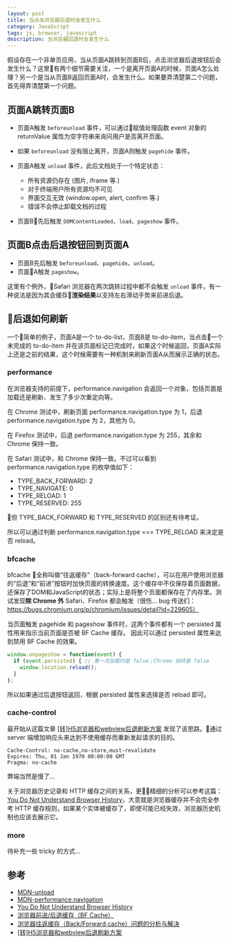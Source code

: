 ```yaml
---
layout: post
title: 当点击浏览器后退时会发生什么
category: JavaScript
tags: js, browser, javascript
description: 当浏览器回退时会发生什么
---
```


假设存在一个非单页应用，当从页面A跳转到页面B后，点击浏览器后退按钮后会发生什么？这里有两个细节需要关注，一个是离开页面A的时候，页面A怎么处理？另一个是当从页面B返回页面A时，会发生什么。如果要弄清楚第二个问题，首先得弄清楚第一个问题。

## 页面A跳转页面B

- 页面A触发 `beforeunload` 事件，可以通过赋值处理函数 event 对象的 returnValue 属性为空字符串来询问用户是否离开页面。
- 如果 `beforeunload` 没有阻止离开，页面A则触发 `pagehide` 事件。
- 页面A触发 `unload` 事件，此后文档处于一个特定状态：

  - 所有资源仍存在 (图片, iframe 等.)
  - 对于终端用户所有资源均不可见
  - 界面交互无效 (window.open, alert, confirm 等.)
  - 错误不会停止卸载文档的过程

- 页面B先后触发 `DOMContentLoaded`、`load`、`pageshow` 事件。

## 页面B点击后退按钮回到页面A

- 页面B先后触发 `beforeunload`、`pagehide`、`unload`。
- 页面A触发 `pageshow`。

这里有个例外，Safari 浏览器在两次跳转过程中都不会触发 `unload` 事件，有一种说法是因为其会缓存**渲染结果**以支持左右滑动手势来前进后退。

## 后退如何刷新

一个简单的例子，页面A是一个 to-do-list，页面B是 to-do-item，当点击一个未完成的 to-do-item 并在该页面标记已完成时，如果这个时候返回，页面A实际上还是之前的结果，这个时候需要有一种机制来刷新页面A从而展示正确的状态。

### performance

在浏览器支持的前提下，performance.navigation 会返回一个对象，包括页面是加载还是刷新、发生了多少次重定向等。

在 Chrome 测试中，刷新页面 performance.navigation.type 为 1，后退 performance.navigation.type 为 2，其他为 0。

在 Firefox 测试中，后退 performance.navigation.type 为 255，其余和 Chrome 保持一致。

在 Safari 测试中，和 Chrome 保持一致。不过可以看到 performance.navigation.type 的枚举值如下：

- TYPE_BACK_FORWARD: 2
- TYPE_NAVIGATE: 0
- TYPE_RELOAD: 1
- TYPE_RESERVED: 255

但 TYPE_BACK_FORWARD 和 TYPE_RESERVED 的区别还有待考证。

所以可以通过判断 performance.navigation.type === TYPE_RELOAD 来决定是否 reload。

### bfcache

bfcache 全称叫做“往返缓存”（back-forward cache），可以在用户使用浏览器的“后退”和“前进”按钮时加快页面的转换速度。这个缓存中不仅保存着页面数据，还保存了DOM和JavaScript的状态；实际上是将整个页面都保存在了内存里。测试发现**除 Chrome 外** Safari、Firefox 都会触发（很伤... bug 传送们：https://bugs.chromium.org/p/chromium/issues/detail?id=229605）

当页面触发 pagehide 和 pageshow 事件时，这两个事件都有一个 persisted 属性用来指示当前页面是否被 BF Cache 缓存。 因此可以通过 persisted 属性来达到禁用 BF Cache 的效果。

```javascript
window.onpageshow = function(event) {
  if (event.persisted) { // 第一次加载时是 false；Chrome 始终是 false
    window.location.reload();
  }
};
```

所以如果通过后退按钮返回，根据 persisted 属性来选择是否 reload 即可。

### cache-control

最开始从这篇文章 [[转]H5浏览器和webview后退刷新方案](https://www.cnblogs.com/xxcanghai/articles/5550204.html) 发现了该思路。通过 server 端增加响应头来达到不使用缓存而重新发起请求的目的。

```
Cache-Control: no-cache,no-store,must-revalidate
Expires: Thu, 01 Jan 1970 00:00:00 GMT
Pragma: no-cache
```

弊端当然是慢了...

关于浏览器历史记录和 HTTP 缓存之间的关系，更精细的分析可以参考这篇：[You Do Not Understand Browser History](https://madhatted.com/2013/6/16/you-do-not-understand-browser-history)，大意就是浏览器缓存并不会完全参考 HTTP 缓存规则，如果某个实体被缓存了，即使可能已经失效，浏览器历史机制也应该去展示它。

### more

待补充一些 tricky 的方式...

## 参考

- [MDN-unload](https://developer.mozilla.org/zh-CN/docs/Web/Events/unload)
- [MDN-performance.navigation](https://developer.mozilla.org/zh-CN/docs/Web/Events/unload)
- [You Do Not Understand Browser History](https://madhatted.com/2013/6/16/you-do-not-understand-browser-history)
- [浏览器前进/后退缓存（BF Cache）](https://harttle.land/2017/03/12/backward-forward-cache.html)
- [浏览器往返缓存（Back/Forward cache）问题的分析与解决](https://github.com/LeuisKen/leuisken.github.io/issues/6)
- [[转]H5浏览器和webview后退刷新方案](https://www.cnblogs.com/xxcanghai/articles/5550204.html)
